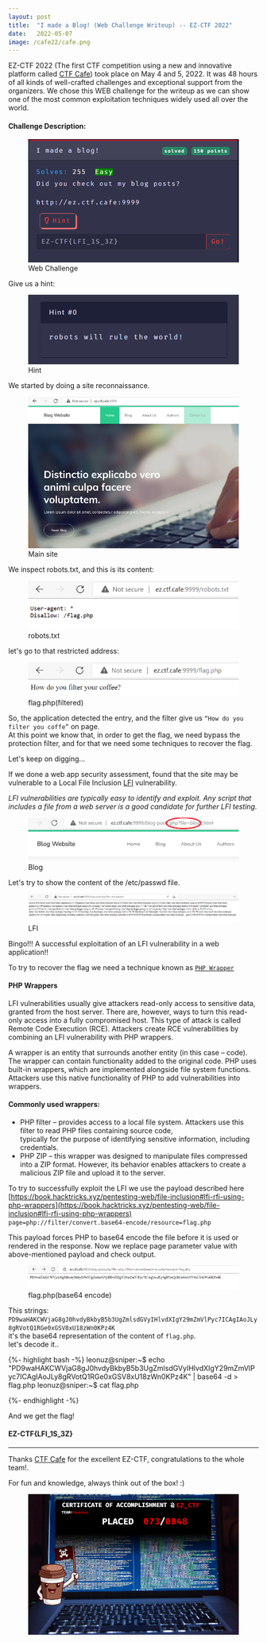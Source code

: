 ```yaml
---
layout: post
title:  "I made a Blog! (Web Challenge Writeup) -- EZ-CTF 2022"
date:   2022-05-07
image: /cafe22/cafe.png
---
```

<p class="intro"><span class="dropcap">E</span>Z-CTF 2022 (The first CTF competition using a new and innovative platform called <a href="https://www.linkedin.com/company/ctf-cafe/">CTF Cafe</a>) took place on May 4 and 5, 2022. It was 48 hours of all kinds of well-crafted challenges and exceptional support from the organizers.  
We chose this WEB challenge for the writeup as we can show one of the most common exploitation techniques widely used all over the world.</p>


#### Challenge Description: 

<figure>
        <img src="/assets/img/cafe22/chall.png" alt="" />
        <figcaption>Web Challenge</figcaption>
</figure>

Give us a hint:  

<figure>
        <img src="/assets/img/cafe22/hint.png" alt="" />
        <figcaption>Hint</figcaption>
</figure>

We started by doing a site reconnaissance.  

<figure>
        <img src="/assets/img/cafe22/mainsite.png" alt="" />
        <figcaption>Main site</figcaption>
</figure>

We inspect robots.txt, and this is its content:  

<figure>
        <img src="/assets/img/cafe22/robots.png" alt="" />
        <figcaption>robots.txt</figcaption>
</figure>

let's go to that restricted address:

<figure>
        <img src="/assets/img/cafe22/flag_filtered.png" alt="" />
        <figcaption>flag.php(filtered)</figcaption>
</figure>

So, the application detected the entry, and the filter give us `“How do you filter you coffe”` on page.    
At this point we know that, in order to get the flag, we need bypass the protection filter, and for that we need some techniques to recover the flag.  

Let's keep on digging...  

If we done a web app security assessment, found that the site may be vulnerable to a Local File Inclusion [LFI](https://www.aptive.co.uk/blog/local-file-inclusion-lfi-testing/) vulnerability.    

*LFI vulnerabilities are typically easy to identify and exploit. Any script that includes a file from a web server is a good candidate for further LFI testing.*  

<figure>
        <img src="/assets/img/cafe22/blog.png" alt="" />
        <figcaption>Blog</figcaption>
</figure>

Let's try to show the content of the /etc/passwd file.  

<figure>
        <img src="/assets/img/cafe22/lfi.png" alt="" />
        <figcaption>LFI</figcaption>
</figure>

Bingo!!! A successful exploitation of an LFI vulnerability in a web application!!  

To try to recover the flag we need a technique known as [`PHP Wrapper`](https://brightsec.com/blog/local-file-inclusion-lfi/#lfi-prevention)  

#### PHP Wrappers  
LFI vulnerabilities usually give attackers read-only access to sensitive data, granted from the host server. There are, however, ways to turn this read-only access into a fully compromised host. This type of attack is called Remote Code Execution (RCE). 
Attackers create RCE vulnerabilities by combining an LFI vulnerability with PHP wrappers.  

A wrapper is an entity that surrounds another entity (in this case – code). The wrapper can contain functionality added to the
original code. PHP uses built-in wrappers, which are implemented alongside file system functions. Attackers use this native
functionality of PHP to add vulnerabilities into wrappers.  

#### Commonly used wrappers:  

- PHP filter – provides access to a local file system. Attackers use this filter to read PHP files containing source code,  
typically for the purpose of identifying sensitive information, including credentials.  
- PHP ZIP – this wrapper was designed to manipulate files compressed into a ZIP format. However, its behavior enables attackers 
to create a malicious ZIP file and upload it to the server.  

To try to successfully exploit the LFI we use the payload described here [https://book.hacktricks.xyz/pentesting-web/file-inclusion#lfi-rfi-using-php-wrappers](https://book.hacktricks.xyz/pentesting-web/file-inclusion#lfi-rfi-using-php-wrappers)    
`page=php://filter/convert.base64-encode/resource=flag.php`

This payload forces PHP to base64 encode the file before it is used or rendered in the response. Now we replace page parameter value with above-mentioned payload and check output.  

<figure>
        <img src="/assets/img/cafe22/flag64.png" alt="" />
        <figcaption>flag.php(base64 encode)</figcaption>
</figure>

This strings: `PD9waHAKCWVjaG8gJ0hvdyBkbyB5b3UgZmlsdGVyIHlvdXIgY29mZmVlPyc7ICAgIAoJLy8gRVotQ1RGe0xGSV8xU18zWn0KPz4K`  
it's the base64 representation of the content of `flag.php`.  
let's decode it.. 

{%- highlight bash -%}
leonuz@sniper:~$ echo "PD9waHAKCWVjaG8gJ0hvdyBkbyB5b3UgZmlsdGVyIHlvdXIgY29mZmVlPyc7ICAgIAoJLy8gRVotQ1RGe0xGSV8xU18zWn0KPz4K" | base64 -d > flag.php
leonuz@sniper:~$ cat flag.php
<?php
        echo 'How do you filter your coffee?';
        // EZ-CTF{LFI_1S_3Z}
?>

{%- endhighlight -%}

And we get the flag!  

#### EZ-CTF{LFI_1S_3Z}  

- - -

Thanks [CTF Cafe](https://www.linkedin.com/company/ctf-cafe/) for the excellent EZ-CTF, congratulations to the whole team!.  

For fun and knowledge, always think out of the box! :)

<figure>
        <img src="/assets/img/cafe22/cert.png" alt="" />
</figure>
